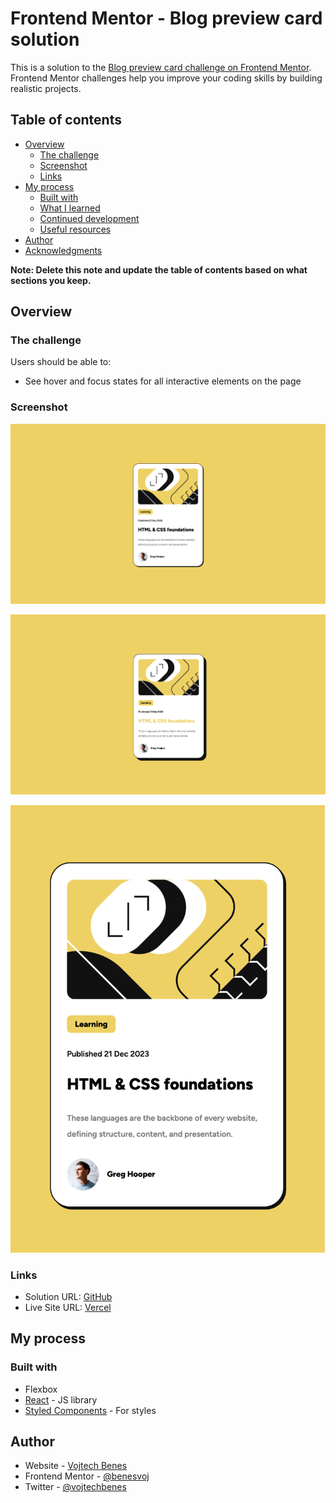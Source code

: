 # Frontend Mentor - Blog preview card solution

This is a solution to the [Blog preview card challenge on Frontend Mentor](https://www.frontendmentor.io/challenges/blog-preview-card-ckPaj01IcS). Frontend Mentor challenges help you improve your coding skills by building realistic projects. 

## Table of contents

- [Overview](#overview)
  - [The challenge](#the-challenge)
  - [Screenshot](#screenshot)
  - [Links](#links)
- [My process](#my-process)
  - [Built with](#built-with)
  - [What I learned](#what-i-learned)
  - [Continued development](#continued-development)
  - [Useful resources](#useful-resources)
- [Author](#author)
- [Acknowledgments](#acknowledgments)

**Note: Delete this note and update the table of contents based on what sections you keep.**

## Overview

### The challenge

Users should be able to:

- See hover and focus states for all interactive elements on the page

### Screenshot

![Desktop screenshot](./src/assets/images/screenshot_desktop.png)

![Desktop active screenshot](./src/assets/images/screenshot_desktop-active.png)

![Mobile screenshot](./src/assets/images/screenshot_mobile.png)

### Links

- Solution URL: [GitHub](https://github.com/benesvoj/fementor-blog-preview-card)
- Live Site URL: [Vercel](https://fementor-blog-preview-card.vercel.app)

## My process

### Built with

- Flexbox
- [React](https://reactjs.org/) - JS library
- [Styled Components](https://styled-components.com/) - For styles


## Author

- Website - [Vojtech Benes](https://www.vojtechbenes.cz)
- Frontend Mentor - [@benesvoj](https://www.frontendmentor.io/profile/benesvoj)
- Twitter - [@vojtechbenes](https://www.twitter.com/vojtechbenes)